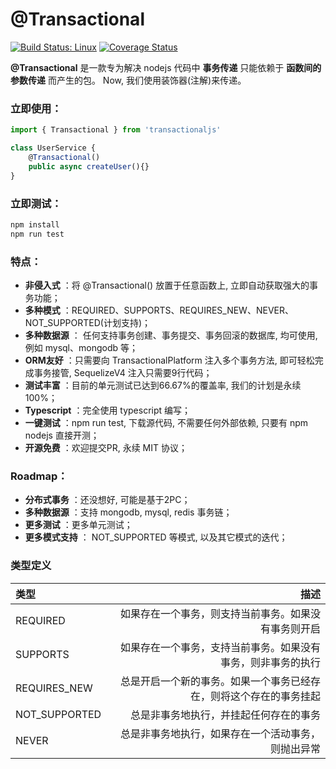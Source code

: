 # @Transactional

[![Build Status: Linux](https://travis-ci.org/muyu66/transactional.svg?branch=master)](https://travis-ci.org/muyu66/transactional) 
[![Coverage Status](https://coveralls.io/repos/github/muyu66/transactional/badge.svg)](https://coveralls.io/github/muyu66/transactional)

**@Transactional** 是一款专为解决 nodejs 代码中 **事务传递** 只能依赖于 **函数间的参数传递** 而产生的包。
Now, 我们使用装饰器(注解)来传递。

### 立即使用：
``` typescript
import { Transactional } from 'transactionaljs'

class UserService {
	@Transactional()
	public async createUser(){}
}
```

### 立即测试：
``` bash
npm install
npm run test
```


### 特点：
 
- **非侵入式** ：将 @Transactional() 放置于任意函数上, 立即自动获取强大的事务功能；
- **多种模式** ：REQUIRED、SUPPORTS、REQUIRES_NEW、NEVER、NOT_SUPPORTED(计划支持)；
- **多种数据源** ： 任何支持事务创建、事务提交、事务回滚的数据库, 均可使用, 例如 mysql、mongodb 等；
- **ORM友好** ：只需要向 TransactionalPlatform 注入多个事务方法, 即可轻松完成事务接管, SequelizeV4 注入只需要9行代码；
- **测试丰富** ：目前的单元测试已达到66.67%的覆盖率, 我们的计划是永续100%；
- **Typescript** ：完全使用 typescript 编写；
- **一键测试** ：npm run test, 下载源代码, 不需要任何外部依赖, 只要有 npm nodejs 直接开测；
- **开源免费** ：欢迎提交PR, 永续 MIT 协议；


### Roadmap：
 
- **分布式事务** ：还没想好, 可能是基于2PC；
- **多种数据源** ：支持 mongodb, mysql, redis 事务链；
- **更多测试** ：更多单元测试；
- **更多模式支持** ： NOT_SUPPORTED 等模式, 以及其它模式的迭代；


### 类型定义

| 类型 | 描述
| :-------- | --------:
| REQUIRED | 如果存在一个事务，则支持当前事务。如果没有事务则开启
| SUPPORTS | 如果存在一个事务，支持当前事务。如果没有事务，则非事务的执行
| REQUIRES_NEW | 总是开启一个新的事务。如果一个事务已经存在，则将这个存在的事务挂起
| NOT_SUPPORTED | 总是非事务地执行，并挂起任何存在的事务
| NEVER | 总是非事务地执行，如果存在一个活动事务，则抛出异常
